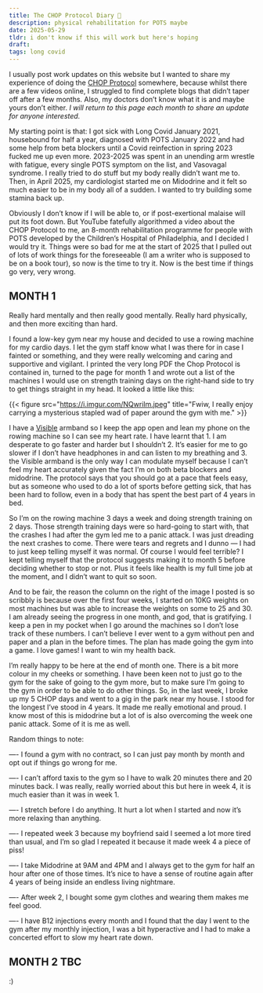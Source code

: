 ```yaml
---
title: The CHOP Protocol Diary 🩻
description: physical rehabilitation for POTS maybe 
date: 2025-05-29
tldr: i don't know if this will work but here's hoping
draft: 
tags: long covid
---
```



I usually post work updates on this website but I wanted to share my experience of doing the [CHOP Protocol](https://www.dysautonomiainternational.org/pdf/CHOP_Modified_Dallas_POTS_Exercise_Program.pdf) somewhere, because whilst there are a few videos online, I struggled to find complete blogs that didn’t taper off after a few months. Also, my doctors don’t know what it is and maybe yours don’t either. _I will return to this page each month to share an update for anyone interested._

My starting point is that: I got sick with Long Covid January 2021, housebound for half a year, diagnosed with POTS January 2022 and had some help from beta blockers until a Covid reinfection in spring 2023 fucked me up even more. 2023-2025 was spent in an unending arm wrestle with fatigue, every single POTS symptom on the list, and Vasovagal syndrome. I really tried to do stuff but my body really didn’t want me to. Then, in April 2025, my cardiologist started me on Midodrine and it felt so much easier to be in my body all of a sudden. I wanted to try building some stamina back up.

Obviously I don’t know if I will be able to, or if post-exertional malaise will put its foot down. But YouTube fatefully algorithmed a video about the CHOP Protocol to me, an 8-month rehabilitation programme for people with POTS developed by the Children’s Hospital of Philadelphia, and I decided I would try it. Things were so bad for me at the start of 2025 that I pulled out of lots of work things for the foreseeable (I am a writer who is supposed to be on a book tour), so now is the time to try it. Now is the best time if things go very, very wrong.


## MONTH 1

Really hard mentally and then really good mentally. Really hard physically, and then more exciting than hard. 

I found a low-key gym near my house and decided to use a rowing machine for my cardio days. I let the gym staff know what I was there for in case I fainted or something, and they were really welcoming and caring and supportive and vigilant. I printed the very long PDF the Chop Protocol is contained in, turned to the page for month 1 and wrote out a list of the machines I would use on strength training days on the right-hand side to try to get things straight in my head. It looked a little like this:

{{< figure src="https://i.imgur.com/NQwrilm.jpeg" title="Fwiw, I really enjoy carrying a mysterious stapled wad of paper around the gym with me." >}}





I have a [Visible](https://join.makevisible.com/7378479ac2dd33) armband so I keep the app open and lean my phone on the rowing machine so I can see my heart rate. I have learnt that 1. I am desperate to go faster and harder but I shouldn’t 2. It’s easier for me to go slower if I don’t have headphones in and can listen to my breathing and 3. the Visible armband is the only way I can modulate myself because I can’t feel my heart accurately given the fact I’m on both beta blockers and midodrine. The protocol says that you should go at a pace that feels easy, but as someone who used to do a lot of sports before getting sick, that has been hard to follow, even in a body that has spent the best part of 4 years in bed. 

So I’m on the rowing machine 3 days a week and doing strength training on 2 days. Those strength training days were so hard-going to start with, that the crashes I had after the gym led me to a panic attack. I was just dreading the next crashes to come. There were tears and regrets and I dunno — I had to just keep telling myself it was normal. Of course I would feel terrible? I kept telling myself that the protocol suggests making it to month 5 before deciding whether to stop or not. Plus it feels like health is my full time job at the moment, and I didn’t want to quit so soon. 

And to be fair, the reason the column on the right of the image I posted is so scribbly is because over the first four weeks, I started on 10KG weights on most machines but was able to increase the weights on some to 25 and 30. I am already seeing the progress in one month, and god, that is gratifying. I keep a pen in my pocket when I go around the machines so I don’t lose track of these numbers. I can’t believe I ever went to a gym without pen and paper and a plan in the before times. The plan has made going the gym into a game. I love games! I want to win my health back.  

I’m really happy to be here at the end of month one. There is a bit more colour in my cheeks or something. I have been keen not to just go to the gym for the sake of going to the gym more, but to make sure I’m going to the gym in order to be able to do other things. So, in the last week, I broke up my 5 CHOP days and went to a gig in the park near my house. I stood for the longest I’ve stood in 4 years. It made me really emotional and proud. I know most of this is midodrine but a lot of is also overcoming the week one panic attack. Some of it is me as well. 

Random things to note:

—- I found a gym with no contract, so I can just pay month by month and opt out if things go wrong for me. 

—- I can’t afford taxis to the gym so I have to walk 20 minutes there and 20 minutes back. I was really, really worried about this but here in week 4, it is much easier than it was in week 1.

—- I stretch before I do anything. It hurt a lot when I started and now it’s more relaxing than anything.

—- I repeated week 3 because my boyfriend said I seemed a lot more tired than usual, and I’m so glad I repeated it because it made week 4 a piece of piss!

—- I take Midodrine at 9AM and 4PM and I always get to the gym for half an hour after one of those times. It’s nice to have a sense of routine again after 4 years of being inside an endless living nightmare. 

—- After week 2, I bought some gym clothes and wearing them makes me feel good.

—- I have B12 injections every month and I found that the day I went to the gym after my monthly injection, I was a bit hyperactive and I had to make a concerted effort to slow my heart rate down. 


## MONTH 2 TBC

:)